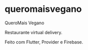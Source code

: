 # queromaisvegano

QueroMais Vegano

Restaurante virtual delivery.

Feito com Flutter, Provider e Firebase.


